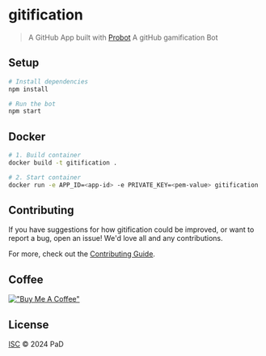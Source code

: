 # gitification

> A GitHub App built with [Probot](https://github.com/probot/probot) 
A gitHub gamification Bot

## Setup

```sh
# Install dependencies
npm install

# Run the bot
npm start
```

## Docker

```sh
# 1. Build container
docker build -t gitification .

# 2. Start container
docker run -e APP_ID=<app-id> -e PRIVATE_KEY=<pem-value> gitification
```

## Contributing

If you have suggestions for how gitification could be improved, or want to report a bug, open an issue! We'd love all and any contributions.

For more, check out the [Contributing Guide](CONTRIBUTING.md).

## Coffee
[!["Buy Me A Coffee"](https://www.buymeacoffee.com/assets/img/custom_images/orange_img.png)](https://buymeacoffee.com/busaku)


## License

[ISC](LICENSE) © 2024 PaD
